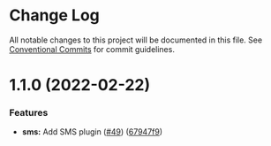 # Change Log

All notable changes to this project will be documented in this file.
See [Conventional Commits](https://conventionalcommits.org) for commit guidelines.

# 1.1.0 (2022-02-22)


### Features

* **sms:** Add SMS plugin ([#49](https://github.com/Vonage/vonage-cli/issues/49)) ([67947f9](https://github.com/Vonage/vonage-cli/commit/67947f977938a507ae5a1b922d67f6af975e779f))
